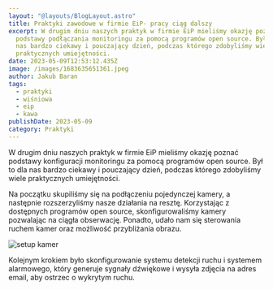 ```yaml
---
layout: "@layouts/BlogLayout.astro"
title: Praktyki zawodowe w firmie EiP- pracy ciąg dalszy
excerpt: W drugim dniu naszych praktyk w firmie EiP mieliśmy okazję poznać
  podstawy podłączania monitoringu za pomocą programów open source. Był to dla
  nas bardzo ciekawy i pouczający dzień, podczas którego zdobyliśmy wiele
  praktycznych umiejętności.
date: 2023-05-09T12:53:12.435Z
image: /images/1683635651361.jpeg
author: Jakub Baran
tags:
  - praktyki
  - wiśniowa
  - eip
  - kawa
publishDate: 2023-05-09
category: Praktyki
---
```

W drugim dniu naszych praktyk w firmie EiP mieliśmy okazję poznać podstawy konfiguracji monitoringu za pomocą programów open source. Był to dla nas bardzo ciekawy i pouczający dzień, podczas którego zdobyliśmy wiele praktycznych umiejętności.

Na początku skupiliśmy się na podłączeniu pojedynczej kamery, a następnie rozszerzyliśmy nasze działania na resztę. Korzystając z dostępnych programów open source, skonfigurowaliśmy kamery pozwalając na ciągła obserwację. Ponadto, udało nam się sterowania ruchem kamer oraz możliwość przybliżania obrazu.

![setup kamer](/images/img_0946.jpg "setup kamer")

Kolejnym krokiem było skonfigurowanie systemu detekcji ruchu i systemem alarmowego, który generuje sygnały dźwiękowe i wysyła zdjęcia na adres email, aby ostrzec o wykrytym ruchu.